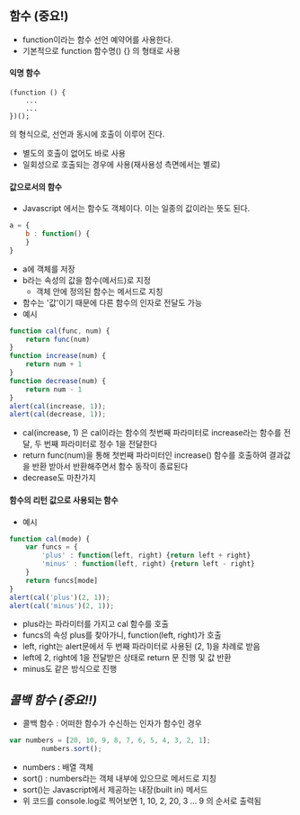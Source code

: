 ## 함수 (중요!)
- function이라는 함수 선언 예약어를 사용한다.
- 기본적으로 function 함수명() {} 의 형태로 사용


#### 익명 함수
```
(function () {
    ...
    ...
})();
```
의 형식으로, 선언과 동시에 호출이 이루어 진다.
- 별도의 호출이 없어도 바로 사용
- 일회성으로 호출되는 경우에 사용(재사용성 측면에서는 별로)


#### 값으로서의 함수
- Javascript 에서는 함수도 객체이다. 이는 일종의 값이라는 뜻도 된다.
```javascript
a = {
    b : function() {
    }
}
```
- a에 객체를 저장
- b라는 속성의 값을 함수(메서드)로 지정
    - 객체 안에 정의된 함수는 메서드로 지칭
- 함수는 '값'이기 때문에 다른 함수의 인자로 전달도 가능
- 예시
```javascript
function cal(func, num) {
    return func(num)
}
function increase(num) {
    return num + 1
}
function decrease(num) {
    return num - 1
}
alert(cal(increase, 1));
alert(cal(decrease, 1));
```
- cal(increase, 1) 은 cal이라는 함수의 첫번째 파라미터로 increase라는 함수를 전달, 두 번째 파라미터로 정수 1을 전달한다
- return func(num)을 통해 첫번째 파라미터인 increase() 함수를 호출하여 결과값을 반환 받아서 반환해주면서 함수 동작이 종료된다
- decrease도 마찬가지


#### 함수의 리턴 값으로 사용되는 함수
- 예시
```javascript
function cal(mode) {
    var funcs = {
        'plus' : function(left, right) {return left + right}
        'minus' : function(left, right) {return left - right}
    }
    return funcs[mode]
}
alert(cal('plus')(2, 1));
alert(cal('minus')(2, 1));
```
- plus라는 파라미터를 가지고 cal 함수를 호출
- funcs의 속성 plus를 찾아가니, function(left, right)가 호출
- left, right는 alert문에서 두 번째 파라미터로 사용된 (2, 1)을 차례로 받음
- left에 2, right에 1을 전달받은 상태로 return 문 진행 및 값 반환
- minus도 같은 방식으로 진행

## _콜백 함수 (중요!!)_
- 콜백 함수 : 어떠한 함수가 수신하는 인자가 함수인 경우
```javascript
var numbers = [20, 10, 9, 8, 7, 6, 5, 4, 3, 2, 1];
        numbers.sort();
```
- numbers : 배열 객체
- sort() : numbers라는 객체 내부에 있으므로 메서드로 지칭
- sort()는 Javascript에서 제공하는 내장(built in) 메서드
- 위 코드를 console.log로 찍어보면 1, 10, 2, 20, 3 ... 9 의 순서로 출력됨